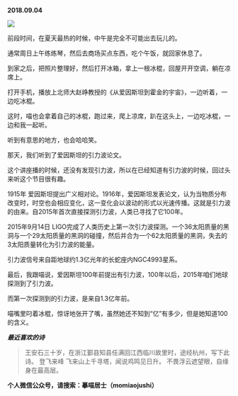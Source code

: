 
          
            
**2018.09.04**



![](//upload-images.jianshu.io/upload_images/51001-5c57d7f59321937f.jpeg)




前段时间，在夏天最热的时候，中午是完全不可能出去玩儿的。

通常周日上午练练琴，然后去商场买点东西，吃个午饭，就回家休息了。

到家之后，把照片整理好，然后打开冰箱，拿上一根冰棍，回屋开开空调，躺在凉席上。

打开手机，播放上北师大赵峥教授的《从爱因斯坦到霍金的宇宙》，一边听着，一边吃冰棍。

这时，喵也会拿着自己的冰棍，跑过来，爬上凉席，趴在这头上，一边吃冰棍，一边和我一起听。

听到有意思的地方，也会哈哈笑。

那天，我们听到了爱因斯坦的引力波论文。

这个讲座播的时候，还没有发现引力波，所以在已经知道有引力波的时候，回过头来听这个节目很有趣。

1915年 爱因斯坦提出广义相对论。1916年，爱因斯坦发表论文，认为当物质分布改变时，时空也会相应变化，这一变化会以波动的形式以光速传播。这就是引力波的由来。自2015年首次直接探测引力波，人类已寻找了它100年。

2015年9月14日 LIGO完成了人类历史上第一次引力波探测。一个36太阳质量的黑洞与一个29太阳质量的黑洞的碰撞，然后并合为一个62太阳质量的黑洞，失去的3太阳质量转化为引力波的能量。

引力波信号来自距地球约1.3亿光年的长蛇座内NGC4993星系。

最后，我跟喵说，爱因斯坦100年前提出有引力波，100年以后，2015年咱们地球探测到了引力波。

而第一次探测到的引力波，是来自1.3亿年前。

喵嘴里叼着冰棍，惊讶地张开了嘴，虽然她还不知到“亿”有多少，但是她知道100的含义。


***最近喜欢的诗***
>王安石三十岁，在浙江鄞县知县任满回江西临川故里时，途经杭州，写下此诗。
登飞来峰
飞来山上千寻塔，闻说鸡鸣见日升。
不畏浮云遮望眼，自缘身在最高层。




**个人微信公众号，请搜索：摹喵居士（momiaojushi）**

          
        